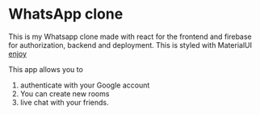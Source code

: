# WhatsApp clone

This is my Whatsapp clone made with react for the frontend and firebase for authorization, backend and deployment. This is styled with MaterialUI [enjoy](https://whatsapp-clone-a6292.web.app/rooms/onOTkFQ2sXB4mjCtHECF)

This app allows you to 
1. authenticate with your Google account
2. You can create new rooms 
3. live chat with your friends.
